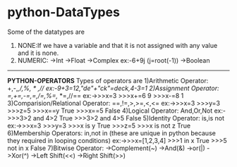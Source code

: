 # python-DataTypes
Some of the datatypes are
1) NONE:If we have a variable and that it is not assigned with any value and it is none.
2) NUMERIC:
       ->Int
       ->Float
       ->Complex
              ex:-6+9j (j=root(-1))
       ->Boolean
-----------------------------------------------
**PYTHON-OPERATORS**
 Types of operators are
1)Arithmetic Operator:  +,-,*,/,%, * *,//
    ex:-9+3=12,"de"+"ck"=deck,4-3=1
2)Assignment Operator: =,+=,-=,*=,/=,%=,* *=,//==
    ex:->>>x=3
        >>>x+=6
        9
        >>>x-=8
        1
3)Comparision/Relational Operator: ==,!=,>,>=,<,<=
    ex:->>>x=3
        >>>y=3
        >>>z=5
        >>>x==y
        True
        >>>x==5
        False
4)Logical Operator: And,Or,Not
    ex:->>>3>2 and 4>2
        True
        >>>3>2 and 4>5
        False
5)Identity Operator: is,is not
     ex:->>>x=3
         >>>y=3
         >>>x is y
         True
         >>>z=5
         >>>x is not z
         True
6)Membership Operators: in,not in  (these are unique in python because they required in looping conditions)
      ex:->>>x=[1,2,3,4]
          >>>1 in x
          True
          >>>5 not in x
          False
7)Bitwise Operator: 
               ->Complement(~)
               ->And(&)
               ->or(|)
               ->Xor(^)
               ->Left Shift(<<)
               ->Right Shift(>>)
          

       
        
